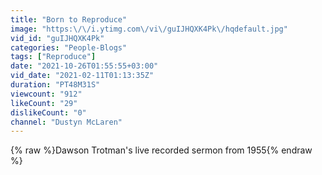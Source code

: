 ```yaml
---
title: "Born to Reproduce"
image: "https:\/\/i.ytimg.com\/vi\/guIJHQXK4Pk\/hqdefault.jpg"
vid_id: "guIJHQXK4Pk"
categories: "People-Blogs"
tags: ["Reproduce"]
date: "2021-10-26T01:55:55+03:00"
vid_date: "2021-02-11T01:13:35Z"
duration: "PT48M31S"
viewcount: "912"
likeCount: "29"
dislikeCount: "0"
channel: "Dustyn McLaren"
---
```

{% raw %}Dawson Trotman's live recorded sermon from 1955{% endraw %}
